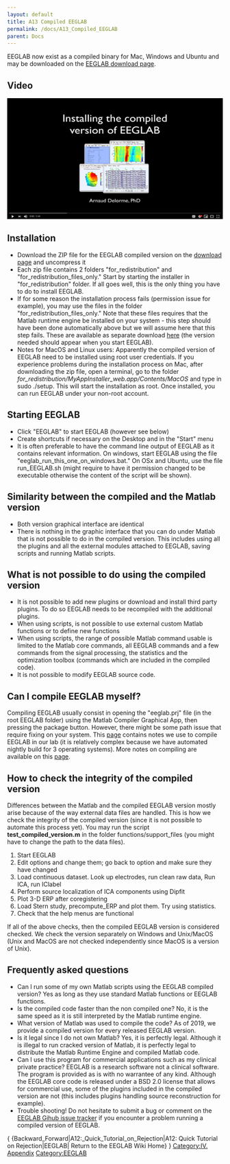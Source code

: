 ```yaml
---
layout: default
title: A13 Compiled EEGLAB
permalink: /docs/A13_Compiled_EEGLAB
parent: Docs
---
```


EEGLAB now exist as a compiled binary for Mac, Windows and Ubuntu and
may be downloaded on the [EEGLAB download
page](https://sccn.ucsd.edu/eeglab/download.php).

## Video

![400px|center|link=<https://www.youtube.com/watch?v=_F-5spN1FL4>](/assets/images/eeglab_compile.png)

## Installation

  - Download the ZIP file for the EEGLAB compiled version on the
    [download page](http://sccn.ucsd.edu/eeglab/download.php) and
    uncompress it
  - Each zip file contains 2 folders "for_redistribution" and
    "for_redistribution_files_only." Start by starting the installer
    in "for_redistribution" folder. If all goes well, this is the only
    thing you have to do to install EEGLAB.
  - If for some reason the installation process fails (permission issue
    for example), you may use the files in the folder
    "for_redistribution_files_only." Note that these files requires
    that the Matlab runtime engine be installed on your system - this
    step should have been done automatically above but we will assume
    here that this step fails. These are available as separate download
    [here](https://www.mathworks.com/products/compiler/matlab-runtime.html)
    (the version needed should appear when you start EEGLAB).
  - Notes for MacOS and Linux users: Apparently the compiled version of
    EEGLAB need to be installed using root user credentials. If you
    experience problems during the installation process on Mac, after
    downloading the zip file, open a terminal, go to the folder
    *for_redistribution/MyAppInstaller_web.app/Contents/MacOS* and
    type in sudo ./setup. This will start the installation as root. Once
    installed, you can run EEGLAB under your non-root account.

## Starting EEGLAB

  - Click "EEGLAB" to start EEGLAB (however see below)
  - Create shortcuts if necessary on the Desktop and in the "Start" menu
  - It is often preferable to have the command line output of EEGLAB as
    it contains relevant information. On windows, start EEGLAB using the
    file "eeglab_run_this_one_on_windows.bat." On OSx and Ubuntu,
    use the file run_EEGLAB.sh (might require to have it permission
    changed to be executable otherwise the content of the script will be
    shown).

## Similarity between the compiled and the Matlab version

  - Both version graphical interface are identical
  - There is nothing in the graphic interface that you can do under
    Matlab that is not possible to do in the compiled version. This
    includes using all the plugins and all the external modules attached
    to EEGLAB, saving scripts and running Matlab scripts.

## What is not possible to do using the compiled version

  - It is not possible to add new plugins or download and install third
    party plugins. To do so EEGLAB needs to be recompiled with the
    additional plugins.
  - When using scripts, is not possible to use external custom Matlab
    functions or to define new functions
  - When using scripts, the range of possible Matlab command usable is
    limited to the Matlab core commands, all EEGLAB commands and a few
    commands from the signal processing, the statistics and the
    optimization toolbox (commands which are included in the compiled
    code).
  - It is not possible to modify EEGLAB source code.

## Can I compile EEGLAB myself?

Compiling EEGLAB usually consist in opening the "eeglab.prj" file (in
the root EEGLAB folder) using the Matlab Compiler Graphical App, then
pressing the package button. However, there might be some path issue
that require fixing on your system. This
[page](/Compiling_EEGLAB:_Technical_note_for_developers "wikilink")
contains notes we use to compile EEGLAB in our lab (it is relatively
complex because we have automated nightly build for 3 operating
systems). More notes on compiling are available on this
[page](/Compiling_EEGLAB:_Technical_note_for_developers "wikilink").

## How to check the integrity of the compiled version

Differences between the Matlab and the compiled EEGLAB version mostly
arise because of the way external data files are handled. This is how we
check the integrity of the compiled version (since it is not possible to
automate this process yet). You may run the script
**test_compiled_version.m** in the folder functions/support_files
(you might have to change the path to the data files).

1.  Start EEGLAB
2.  Edit options and change them; go back to option and make sure they
    have changed
3.  Load continuous dataset. Look up electrodes, run clean raw data, Run
    ICA, run IClabel
4.  Perform source localization of ICA components using Dipfit
5.  Plot 3-D ERP after coregistering
6.  Load Stern study, precompute_ERP and plot them. Try using
    statistics.
7.  Check that the help menus are functional

If all of the above checks, then the compiled EEGLAB version is
considered checked. We check the version separately on Windows and
Unix/MacOS (Unix and MacOS are not checked independently since MacOS is
a version of Unix).

## Frequently asked questions

  - Can I run some of my own Matlab scripts using the EEGLAB compiled
    version? Yes as long as they use standard Matlab functions or EEGLAB
    functions.
  - Is the compiled code faster than the non compiled one? No, it is the
    same speed as it is still interpreted by the Matlab runtime engine.
  - What version of Matlab was used to compile the code? As of 2019, we
    provide a compiled version for every released EEGLAB version.
  - Is it legal since I do not own Matlab? Yes, it is perfectly legal.
    Although it is illegal to run cracked version of Matlab, it is
    perfectly legal to distribute the Matlab Runtime Engine and compiled
    Matlab code.
  - Can I use this program for commercial applications such as my
    clinical private practice? EEGLAB is a research software not a
    clinical software. The program is provided as is with no warrantee
    of any kind. Although the EEGLAB core code is released under a BSD
    2.0 license that allows for commercial use, some of the plugins
    included in the compiled version are not (this includes plugins
    handling source reconstruction for example).
  - Trouble shooting\! Do not hesitate to submit a bug or comment on the
    [EEGLAB Gihub issue tracker](https://github.com/sccn/eeglab/issues)
    if you encounter a problem running a compiled version of EEGLAB.

{ {Backward_Forward|A12:_Quick_Tutorial_on_Rejection|A12: Quick
Tutorial on Rejection|EEGLAB| Return to the EEGLAB Wiki Home} }
[Category:IV. Appendix](/Category:IV._Appendix "wikilink")
[Category:EEGLAB](/Category:EEGLAB "wikilink")